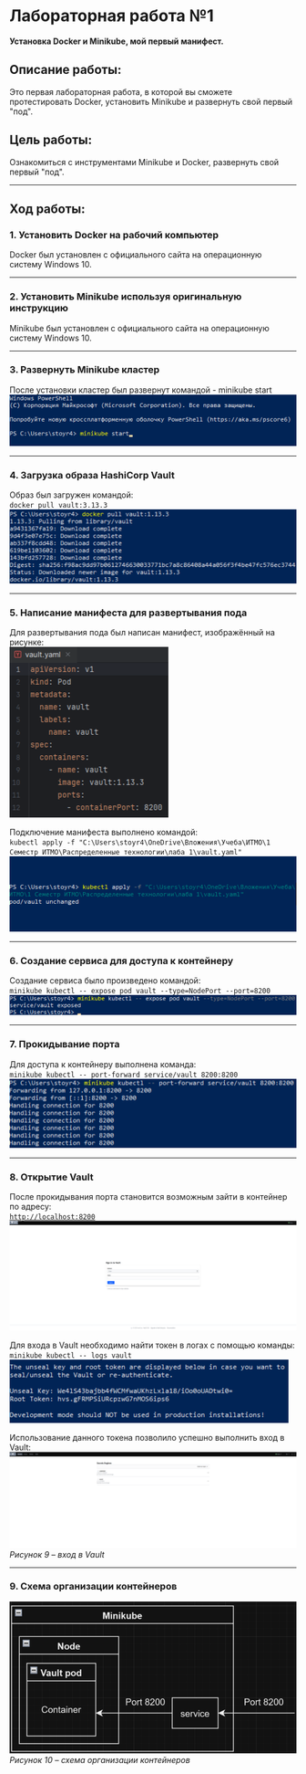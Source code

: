 # Лабораторная работа №1  
**Установка Docker и Minikube, мой первый манифест.**

## Описание работы:
Это первая лабораторная работа, в которой вы сможете протестировать Docker, установить Minikube и развернуть свой первый "под".

## Цель работы:
Ознакомиться с инструментами Minikube и Docker, развернуть свой первый "под".

---

## Ход работы:

### 1. Установить Docker на рабочий компьютер  
Docker был установлен с официального сайта на операционную систему Windows 10.

---

### 2. Установить Minikube используя оригинальную инструкцию  
Minikube был установлен с официального сайта на операционную систему Windows 10.

---

### 3. Развернуть Minikube кластер  
После установки кластер был развернут командой - minikube start 
![Рисунок 1](./Images/Minikube_cluster.png) 

---

### 4. Загрузка образа HashiCorp Vault  
Образ был загружен командой:  
`docker pull vault:3.13.3`  
![Рисунок 2](./Images/HashiCorp_Vault.png)  

---

### 5. Написание манифеста для развертывания пода  
Для развертывания пода был написан манифест, изображённый на рисунке:  
![Рисунок 3](./Images/Pod.png) 

Подключение манифеста выполнено командой:  
`kubectl apply -f "C:\Users\stoyr4\OneDrive\Вложения\Учеба\ИТМО\1 Семестр ИТМО\Распределенные технологии\лаба 1\vault.yaml"`  
![Рисунок 4](./Images/Connecting_Pod.png)  

---

### 6. Создание сервиса для доступа к контейнеру  
Создание сервиса было произведено командой:  
`minikube kubectl -- expose pod vault --type=NodePort --port=8200`  
![Рисунок 5](./Images/Service.png) 

---

### 7. Прокидывание порта  
Для доступа к контейнеру выполнена команда:  
`minikube kubectl -- port-forward service/vault 8200:8200`  
![Рисунок 6](./Images/Port_Forward.png)

---

### 8. Открытие Vault  
После прокидывания порта становится возможным зайти в контейнер по адресу:  
[`http://localhost:8200`](http://localhost:8200)  
![Рисунок 7](./Images/Vault0.png)  

Для входа в Vault необходимо найти токен в логах с помощью команды:  
`minikube kubectl -- logs vault`  
![Рисунок 8](./Images/Token.png)  

Использование данного токена позволило успешно выполнить вход в Vault:  
![Рисунок 9](./Images/Vault1.png)  
*Рисунок 9 – вход в Vault*

---

### 9. Схема организации контейнеров  
![Рисунок 10](./Images/Scheme.png)  
*Рисунок 10 – схема организации контейнеров*
